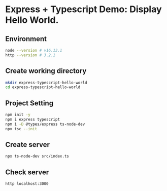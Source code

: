 # Express + Typescript Demo: Display Hello World.
## Environment

```bash
node --version # v16.13.1
http --version # 3.2.1
```

## Create working directory

```bash
mkdir express-typescript-hello-world
cd express-typescript-hello-world

```

## Project Setting

```bash
npm init -y
npm i express typescript
npm i -D @types/express ts-node-dev
npx tsc --init
```


## Create server

```bash
npx ts-node-dev src/index.ts
```

## Check server
```bash
http localhost:3000
```
